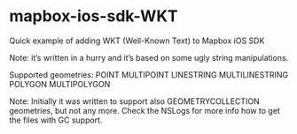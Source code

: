 mapbox-ios-sdk-WKT
==================

Quick example of adding WKT (Well-Known Text) to Mapbox iOS SDK

Note: it’s written in a hurry and it’s based on some ugly string manipulations.

Supported geometries:
POINT
MULTIPOINT
LINESTRING
MULTILINESTRING
POLYGON
MULTIPOLYGON


Note: Initially it was written to support also GEOMETRYCOLLECTION geometries, but not any more. Check the NSLogs for more info how to get the files with GC support.